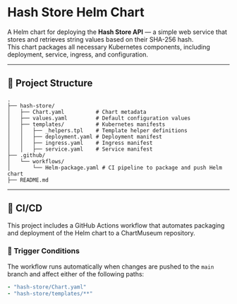 # Hash Store Helm Chart

A Helm chart for deploying the **Hash Store API** — a simple web service that stores and retrieves string values based on their SHA-256 hash.  
This chart packages all necessary Kubernetes components, including deployment, service, ingress, and configuration.




---

## 📁 Project Structure

```text
.
├── hash-store/
│   ├── Chart.yaml          # Chart metadata
│   ├── values.yaml         # Default configuration values
│   ├── templates/          # Kubernetes manifests
│   │   ├── _helpers.tpl    # Template helper definitions
│   │   ├── deployment.yaml # Deployment manifest
│   │   ├── ingress.yaml    # Ingress manifest
│   │   ├── service.yaml    # Service manifest
├── .github/
│   └── workflows/
│       └── Helm-package.yaml # CI pipeline to package and push Helm chart
├── README.md
```

---

## 🚀 CI/CD

This project includes a GitHub Actions workflow that automates packaging and deployment of the Helm chart to a ChartMuseum repository.

### 🔄 Trigger Conditions

The workflow runs automatically when changes are pushed to the `main` branch and affect either of the following paths:

```yaml
- "hash-store/Chart.yaml"
- "hash-store/templates/**"
